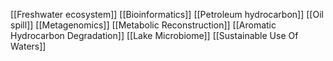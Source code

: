 [[Freshwater ecosystem]]
[[Bioinformatics]]
[[Petroleum hydrocarbon]]
[[Oil spill]]
[[Metagenomics]]
[[Metabolic Reconstruction]]
[[Aromatic Hydrocarbon Degradation]]
[[Lake Microbiome]]
[[Sustainable Use Of Waters]]
